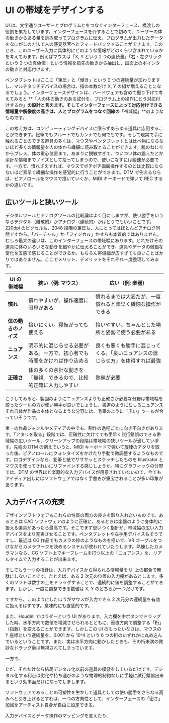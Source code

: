 # UI の帯域をデザインする

UI は、文字通りユーザーとプログラムとをつなぐインターフェース、橋渡しの役割を果たしています。インターフェースを介することで初めて、ユーザーの体の動きからある量を読み取ってプログラムに伝え、プログラムが出力したデータをなにがしの方法で人の感覚器官へとフィードバックすることができます。このとき、このユーザー入力に具体的にどのような情報がどのくらい含まれているかを考えてみます。例えばマウスは「X, Y という２つの連続量」「右・左クリックという 2 つの真偽値」という情報を指先の動きから抽出し、画面上のポインタの動きと対応付けます。

ペンタブレットはここに「筆圧」と「傾き」という 2 つの連続量が加わりますし、マルチタッチデバイスの場合は、指の本数だけ X, Y の組が増えることになるでしょう。インターフェースデザインは、ハードウェアも含めて掘り下げて考えてみると **「人の体の動きのある成分を、プログラム上の操作にどう対応付けするか」**の設計と言えます。そしてインターフェースによって対応付けできる情報量や解像度の高さは、人とプログラムをつなぐ回線の**「帯域幅」**のようなものです。

この考え方は、コンピューティングデバイスに限らずあらゆる道具に応用することができます。絵筆でもフルートでもカンナでも何でもです。そして現実で手に触れることのできる道具の多くは、マウスやペンタブレットとは比べ物にならないほど多くの情報量を人の体から繊細に読み取とることができます。腕のねじりからブレス、体の重心位置まで。あまりに鋭敏すぎて、ついつい体の震えだとか余計な情報までノイズとして拾ってしまうので、使いこなすには鍛錬が必要です。一方で、慣れさえすれば、マウスでポチポチ画面操作するのとは比較にならないほど素早く繊細な操作を感覚的に行うことができます。DTM で例えるならば、ピアノロールをマウスで描いていくか、MIDI キーボードで弾いて REC するかの違いです。

## 広いツールと狭いツール

デジタルツールとアナログツールの比較論はよく目にしますが、使い勝手をいうならデジタル（離散的）かアナログ（連続的）かはどうでもいいことです。220dpi のピクセルも、2048 段階の筆圧も、人にとってはほとんどアナログ同然ですから。「バーチャル」か「フィジカル」かすらも本質的ではありません。むしろ最大の違いは、このインターフェースの帯域幅にあります。どれだけその道具に体のいろいろな動きを細やかに伝えることができ、道具やデータの微細な変化を五感で感じることができるか。もちろん帯域幅が広すぎても良いことばかりではありません。ここでメリット、デメリットをそれぞれ一度整理してみます。

| UI の帯域幅          | 狭い（例: マウス）                                                       | 広い（例: 楽器）                                                               |
| -------------------- | ------------------------------------------------------------------------ | ------------------------------------------------------------------------------ |
| **慣れ**             | 慣れやすいが、操作速度に限界がある                                       | 慣れるまでは大変だが、一度慣れると素早く繊細な操作ができる                     |
| **体の動きのノイズ** | 拾いにくい。寝転がっても使える                                           | 拾いやすい。ちゃんとした場所と姿勢で使う必要がある                             |
| **ニュアンス**       | 明示的に混じらせる必要がある。一方で、初心者でも時間をかければ作り込める | 良くも悪くも勝手に混じってくる。「良いニュアンスの混じらせ方」を体得すれば最強 |
| **正確さ**           | 体の多くの余計な動きを「無視」できるので、比較的正確に入力しやすい       | 熟練が必要                                                                     |

こうしてみると、製図のようにニュアンスよりも正確さが必要な分野は帯域幅を絞ったツールの方が使い勝手が良いでしょうし、書道のようにむしろニュアンスそれ自体が作品の主体となるような分野には、毛筆のように「広い」ツールが合っていそうです。

単一の作品ジャンルやメディアの中でも、制作の過程ごとに向き不向きがあります。「アタリを取る」段階では、正確性に欠けてでも手早く試行錯誤のできる帯域幅の広いツール、クリーンアップの段階は帯域幅の狭いツールが適しています。先程の DTM の例えでいうと、MIDI キーボードで弾いて旋律のアタリを取った後、ピアノロールにクォンタイズをかけたり手動で微調整するようなものです。ロゴデザインなら、鉛筆と紙でサササッとスケッチしたものを Illustrator とマウスを使ってきれいにリファインする感じしょうか。特にグラフィックの分野では、DTM の世界ほど楽器的な入力デバイスが用意されていないので、今でもアイディア出しにはソフトウェアではなく手書きが重宝されることが多い印象があります。

## 入力デバイスの充実

デザインソフトウェアもこれらの性質の両方の良さを取り入れたいものです。あるときは CAD ソフトウェアのように正確に、あるときは楽器のように身体的に扱える道具があったら最高です。そこでまず思いつく指針が、帯域幅の広い入力デバイスをより充実させることです。ペンタブレットや左手用デバイスもそうですし、最近は CG 作品でもカメラの枠のようなものを担いで、VR ゴーグルをつけながらカメラワークを決めるシステムが使われていたりします。熟練したカメラマンなら、CG ソフト上でキーフレームを打つ以上の「ニュアンス」を、リアルタイムで入力することが出来ます。

そしてもう一つの指針は、入力デバイスから得られる情報量を UI 上の都合で無駄にしないことです。たとえば、ある 2 次元の位置の入力欄があるとします。多くのソフトは数字の上をドラッグすることで、連続的に値を調整することができます。しかし、一度に調整できる数値は X, Y のどちらか一つだけです。

ですから、このようにしたほうがマウスが入力できる 2 次元分の連続量を有効に扱えるはずです。意味的にも直感的です。

また、Houdini ではラダーという UI があります。入力欄を中ボタンでドラッグした時、水平方向で数値を増減させられるとともに、垂直方向で調整する「桁」（指数）を変えることができます。しかしこの UI のもったいなさは、マウスの Y 座標という連続量を、0.001 から 10^4 という 6 つの桁のいずれかに丸め込んでいるということです。また、実は水平方向に動かしたときも、その桁未満の微妙なドラッグ量は無視されてしまっています。

一方で、

ただ、それだけなら結局デジタル化以前の道具の模倣をしているだけです。デジタル化する利点は劣化や持ち運びのような物理的制約なしに手軽に試行錯誤出来るという効率面だけになってしまします。

ソフトウェアであることの可塑性を生かして道具としての使い勝手をさらなる高みへと引き上げるとすれば、一つの方向性として、インターフェースの「密さ」加減をアーティスト自身が自由に設定できる。

入力デバイスとデータ操作のマッピングを変えたり、
